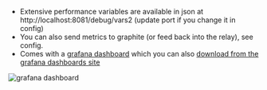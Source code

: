 
* Extensive performance variables are available in json at http://localhost:8081/debug/vars2 (update port if you change it in config)
* You can also send metrics to graphite (or feed back into the relay), see config.
* Comes with a [grafana dashboard](https://github.com/grafana/carbon-relay-ng/blob/master/grafana-dashboard.json) which you can also [download from the grafana dashboards site](https://grafana.com/dashboards/338)

![grafana dashboard](https://raw.githubusercontent.com/grafana/carbon-relay-ng/master/screenshots/grafana-screenshot.png)

